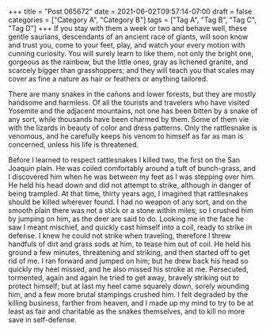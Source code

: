 +++
title = "Post 065672"
date = 2021-06-02T09:57:14-07:00
draft = false
categories = ["Category A", "Category B"]
tags = ["Tag A", "Tag B", "Tag C", "Tag D"]
+++
If you stay with them a week or two and behave well, these gentle saurians, descendants of an ancient race of giants, will soon know and trust you, come to your feet, play, and watch your every motion with cunning curiosity. You will surely learn to like them, not only the bright one, gorgeous as the rainbow, but the little ones, gray as lichened granite, and scarcely bigger than grasshoppers; and they will teach you that scales may cover as fine a nature as hair or feathers or anything tailored.

There are many snakes in the cañons and lower forests, but they are mostly handsome and harmless. Of all the tourists and travelers who have visited Yosemite and the adjacent mountains, not one has been bitten by a snake of any sort, while thousands have been charmed by them. Some of them vie with the lizards in beauty of color and dress patterns. Only the rattlesnake is venomous, and he carefully keeps his venom to himself as far as man is concerned, unless his life is threatened.

Before I learned to respect rattlesnakes I killed two, the first on the San Joaquin plain. He was coiled comfortably around a tuft of bunch-grass, and I discovered him when he was between my feet as I was stepping over him. He held his head down and did not attempt to strike, although in danger of being trampled. At that time, thirty years ago, I imagined that rattlesnakes should be killed wherever found. I had no weapon of any sort, and on the smooth plain there was not a stick or a stone within miles; so I crushed him by jumping on him, as the deer are said to do. Looking me in the face he saw I meant mischief, and quickly cast himself into a coil, ready to strike in defense. I knew he could not strike when traveling, therefore I threw handfuls of dirt and grass sods at him, to tease him out of coil. He held his ground a few minutes, threatening and striking, and then started off to get rid of me. I ran forward and jumped on him; but he drew back his head so quickly my heel missed, and he also missed his stroke at me. Persecuted, tormented, again and again he tried to get away, bravely striking out to protect himself; but at last my heel came squarely down, sorely wounding him, and a few more brutal stampings crushed him. I felt degraded by the killing business, farther from heaven, and I made up my mind to try to be at least as fair and charitable as the snakes themselves, and to kill no more save in self-defense.
